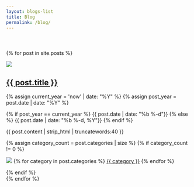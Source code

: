 ```yaml
---
layout: blogs-list
title: Blog
permalink: /blog/
---
```


<div class="row row-cols-3" style="padding-top: 25px">

  {% for post in site.posts %}
    <section class="blog col">
      <div class="blog-container">
        <a href="{{ post.url }}"><img src="{{ post.background-image }}"></a>
        <div class="blog-text">
          <h2 class="custom-post-title"><a href="{{ post.url }}">{{ post.title }}</a></h2>
          <!-- <p>{{ post.excerpt }}</p> -->
          {% assign current_year = 'now' | date: "%Y" %}
          {% assign post_year = post.date | date: "%Y" %}
          <p class="custom-post-date"><!--<img src="/assets/ikonate/clock.svg" class="blog-icon"> -->
            {% if post_year == current_year %}
              {{ post.date | date: "%b %-d"}}
            {% else %}
              {{ post.date | date: "%b %-d, %Y"}}
            {% endif %}
          </p>
          <p class="custom-post-content">{{ post.content | strip_html | truncatewords:40 }}</p>
          {% assign category_count = post.categories | size %}
          {% if category_count != 0 %}
            <p class="post-categories"><img src="/assets/ikonate/tags.svg" class="blog-icon">
            {% for category in post.categories %}
              <a href="{{ site.baseurl }}{{ category | slugify }}/" class="category-link">{{ category }}</a>
            {% endfor %}
            </p>
          {% endif %}
        </div>
      </div>
    </section>
  {% endfor %}

</div>
